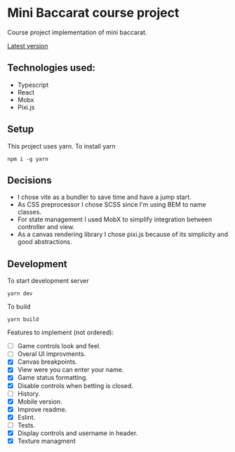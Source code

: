 # Mini Baccarat course project

Course project implementation of mini baccarat.

[Latest version](https://scaling-enigma.surge.sh/)

## Technologies used:

- Typescript
- React
- Mobx
- Pixi.js

## Setup

This project uses yarn.
To install yarn

```
npm i -g yarn
```

## Decisions

- I chose vite as a bundler to save time and have a jump start.
- As CSS preprocessor I chose SCSS since I'm using BEM to name classes.
- For state management I used MobX to simplify integration between controller and view.
- As a canvas rendering library I chose pixi.js because of its simplicity and good abstractions.

## Development

To start development server

```
yarn dev
```

To build

```
yarn build
```

Features to implement (not ordered):

- [ ] Game controls look and feel.
- [ ] Overal UI improvments.
- [x] Canvas breakpoints.
- [x] View were you can enter your name.
- [x] Game status formatting.
- [x] Disable controls when betting is closed.
- [ ] History.
- [x] Mobile version.
- [x] Improve readme.
- [x] Eslint.
- [ ] Tests.
- [x] Display controls and username in header.
- [x] Texture managment
